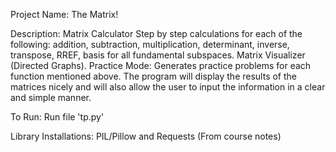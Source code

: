 Project Name: The Matrix!

Description: 
Matrix Calculator
Step by step calculations for each of the following: addition, subtraction, multiplication, determinant, inverse, transpose, RREF, basis for all fundamental subspaces.
Matrix Visualizer (Directed Graphs).
Practice Mode: Generates practice problems for each function mentioned above.
The program will display the results of the matrices nicely and will also allow the user to input the information in a clear and simple manner. 

To Run: Run file 'tp.py'

Library Installations: PIL/Pillow and Requests (From course notes)
